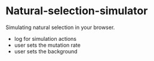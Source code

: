 # Natural-selection-simulator
Simulating natural selection in your browser.

- log for simulation actions
- user sets the mutation rate
- user sets the background

